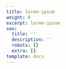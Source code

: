 ```yaml
---
title: lorem-ipsum
weight: 0
excerpt: lorem-ipsum
seo:
  title: ''
  description: ''
  robots: []
  extra: []
template: docs
---
```



